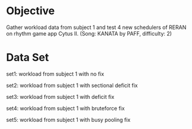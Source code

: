 # Objective
Gather workload data from subject 1 and test 4 new schedulers of RERAN on rhythm game app Cytus II. (Song: KANATA by PAFF, difficulty: 2)

# Data Set
set1: workload from subject 1 with no fix

set2: workload from subject 1 with sectional deficit fix

set3: workload from subject 1 with deficit fix

set4: workload from subject 1 with bruteforce fix

set5: workload from subject 1 with busy pooling fix